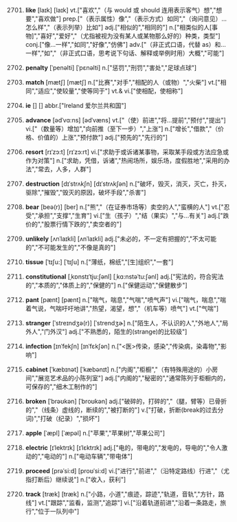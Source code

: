 2701. **like**
[laɪk]  [laɪk]
vt.["喜欢","（与 would 或 should 连用表示客气）想","想要","喜欢做"]  prep.["（表示属性）像","（表示方式）如同","（询问意见）…怎么样","（表示列举）比如"]  adj.["相似的","相同的"]  n.["相类似的人[事物]","喜好","爱好","（尤指被视为没有某人或某物那么好的）种类，类型"]  conj.["像…一样","如同","好像","仿佛"]  adv.["（非正式口语，代替 as）和…一样","如","（非正式口语，思考说下句话、解释或举例时用）大概","可能"]  

2702. **penalty**
[ˈpenəlti]  [ˈpɛnəlti]
n.["惩罚","刑罚","害处","足球点球"]  

2703. **match**
[mætʃ]  [mætʃ]
n.["比赛","对手","相配的人（或物）","火柴"]  vt.["相同","适应","使较量","使等同于"]  vt.& vi.["使相配，使相称"]  

2704. **ie**
[]  []
abbr.["Ireland 爱尔兰共和国"]  

2705. **advance**
[ədˈvɑ:ns]  [ədˈvæns]
vt.["（使）前进","将…提前","预付","提出"]  vi.["（数量等）增加","向前推（至下一步）","上涨"]  n.["增长","借款","（价格、价值的）上涨","预付款"]  adj.["预先的","先行的"]  

2706. **resort**
[rɪˈzɔ:t]  [rɪˈzɔ:rt]
vi.["求助于或诉诸某事物，采取某手段或方法应急或作为对策"]  n.["求助，凭借，诉诸","热闹场所，娱乐场，度假胜地","采用的办法","常去，人多，人群"]  

2707. **destruction**
[dɪˈstrʌkʃn]  [dɪˈstrʌkʃən]
n.["破坏，毁灭，消灭，灭亡，扑灭，驱除","摧毁","毁灭的原因，破坏手段","杀害"]  

2708. **bear**
[beə(r)]  [ber]
n.["熊","（在证券市场等）卖空的人","蛮横的人"]  vt.["忍受","承担","支撑","生育"]  vi.["生（孩子）","结（果实）","与…有关"]  adj.["跌价的","股票行情下跌的","卖空者的"]  

2709. **unlikely**
[ʌnˈlaɪkli]  [ʌnˈlaɪkli]
adj.["未必的，不一定有把握的","不太可能的","不可能发生的","不像是真的"]  

2710. **tissue**
[ˈtɪʃu:]  [ˈtɪʃu]
n.["薄纸，棉纸","[生]组织","一套"]  

2711. **constitutional**
[ˌkɒnstɪˈtju:ʃənl]  [ˌkɑ:nstəˈtu:ʃənl]
adj.["宪法的，符合宪法的","本质的","体质上的","保健的"]  n.["保健运动","保健散步"]  

2712. **pant**
[pænt]  [pænt]
n.["喘气，喘息","气喘","喷气声"]  vi.["喘气，喘息","喘着气说，气喘吁吁地讲","热望，渴望，想","（机车等）喷气"]  vt.["气喘"]  

2713. **stranger**
[ˈstreɪndʒə(r)]  [ˈstrendʒɚ]
n.["陌生人，不认识的人","外地人","局外人","门外汉"]  adj.["不熟悉的，陌生的(strange)的比较级"]  

2714. **infection**
[ɪnˈfekʃn]  [ɪnˈfɛkʃən]
n.["<医>传染，感染","传染病，染毒物","影响"]  

2715. **cabinet**
[ˈkæbɪnət]  [ˈkæbənɪt]
n.["内阁","柜橱","（有特殊用途的）小房间","展览艺术品的小陈列室"]  adj.["内阁的","秘密的","通常陈列于柜橱内的，可保存的","细木工制作的"]  

2716. **broken**
[ˈbrəʊkən]  [ˈbroʊkən]
adj.["破碎的，打碎的","（腿，臂等）已骨折的","（线条）虚线的，断续的","被打断的"]  v.["打破，折断(break的过去分词)","打破（纪录）","损坏"]  

2717. **apple**
[ˈæpl]  [ˈæpəl]
n.["苹果","苹果树","苹果公司"]  

2718. **electric**
[ɪˈlektrɪk]  [ɪˈlɛktrɪk]
adj.["电的，带电的","发电的，导电的","令人激动的","电动的"]  n.["电动车辆","带电体"]  

2719. **proceed**
[prəˈsi:d]  [proʊˈsi:d]
vi.["进行","前进","（沿特定路线）行进","（尤指打断后）继续说"]  n.["收入，获利"]  

2720. **track**
[træk]  [træk]
n.["小路，小道","痕迹，踪迹","轨道，音轨","方针，路线"]  vt.["跟踪","监看，监测","追踪"]  vi.["沿着轨道前进","沿着一条路走，旅行","位于一队列中"]  

